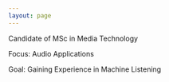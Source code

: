 ```yaml
---
layout: page
---
```

Candidate of MSc in Media Technology

Focus: Audio Applications

Goal: Gaining Experience in Machine Listening
